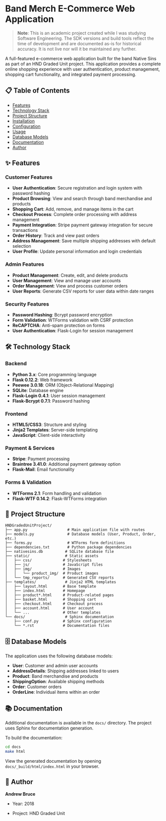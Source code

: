 # Band Merch E-Commerce Web Application

> **Note**: This is an academic project created while I was studying Software Engineering. The SDK versions and build tools reflect the time of development and are documented as-is for historical accuracy. It is not live nor will it be maintained any further.

A full-featured e-commerce web application built for the band Native Sins as part of an HND Graded Unit project. This application provides a complete online shopping experience with user authentication, product management, shopping cart functionality, and integrated payment processing.

## 📋 Table of Contents

- [Features](#features)
- [Technology Stack](#technology-stack)
- [Project Structure](#project-structure)
- [Installation](#installation)
- [Configuration](#configuration)
- [Usage](#usage)
- [Database Models](#database-models)
- [Documentation](#documentation)
- [Author](#author)

## ✨ Features

### Customer Features
- **User Authentication**: Secure registration and login system with password hashing
- **Product Browsing**: View and search through band merchandise and products
- **Shopping Cart**: Add, remove, and manage items in the cart
- **Checkout Process**: Complete order processing with address management
- **Payment Integration**: Stripe payment gateway integration for secure transactions
- **Order History**: Track and view past orders
- **Address Management**: Save multiple shipping addresses with default selection
- **User Profile**: Update personal information and login credentials

### Admin Features
- **Product Management**: Create, edit, and delete products
- **User Management**: View and manage user accounts
- **Order Management**: View and process customer orders
- **User Reports**: Generate CSV reports for user data within date ranges

### Security Features
- **Password Hashing**: Bcrypt password encryption
- **Form Validation**: WTForms validation with CSRF protection
- **ReCAPTCHA**: Anti-spam protection on forms
- **User Authentication**: Flask-Login for session management

## 🛠 Technology Stack

### Backend
- **Python 3.x**: Core programming language
- **Flask 0.12.2**: Web framework
- **Peewee 3.0.18**: ORM (Object-Relational Mapping)
- **SQLite**: Database engine
- **Flask-Login 0.4.1**: User session management
- **Flask-Bcrypt 0.7.1**: Password hashing

### Frontend
- **HTML5/CSS3**: Structure and styling
- **Jinja2 Templates**: Server-side templating
- **JavaScript**: Client-side interactivity

### Payment & Services
- **Stripe**: Payment processing
- **Braintree 3.41.0**: Additional payment gateway option
- **Flask-Mail**: Email functionality

### Forms & Validation
- **WTForms 2.1**: Form handling and validation
- **Flask-WTF 0.14.2**: Flask-WTForms integration

## 📁 Project Structure

```
HNDGradedUnitProject/
├── app.py                  # Main application file with routes
├── models.py               # Database models (User, Product, Order, etc.)
├── forms.py                # WTForms form definitions
├── dependencies.txt        # Python package dependencies
├── nativesins.db          # SQLite database file
├── static/                # Static assets
│   ├── css/              # Stylesheets
│   ├── js/               # JavaScript files
│   ├── img/              # Images
│   │   └── product_img/  # Product images
│   └── tmp_reports/      # Generated CSV reports
├── templates/             # Jinja2 HTML templates
│   ├── layout.html       # Base template
│   ├── index.html        # Homepage
│   ├── product*.html     # Product-related pages
│   ├── basket.html       # Shopping cart
│   ├── checkout.html     # Checkout process
│   ├── account.html      # User account
│   └── ...               # Other templates
└── docs/                  # Sphinx documentation
    ├── conf.py           # Sphinx configuration
    └── *.rst             # Documentation files
```

## 🗄️ Database Models

The application uses the following database models:

- **User**: Customer and admin user accounts
- **AddressDetails**: Shipping addresses linked to users
- **Product**: Band merchandise and products
- **ShippingOption**: Available shipping methods
- **Order**: Customer orders
- **OrderLine**: Individual items within an order

## 📚 Documentation

Additional documentation is available in the `docs/` directory. The project uses Sphinx for documentation generation.

To build the documentation:
```bash
cd docs
make html
```

View the generated documentation by opening `docs/_build/html/index.html` in your browser.

## 👤 Author

**Andrew Bruce**
- Year: 2018

- Project: HND Graded Unit

